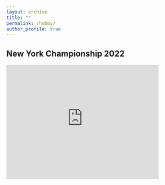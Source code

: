 ```yaml
---
layout: archive
title: ""
permalink: /hobby/
author_profile: true
---
```


## New York Championship 2022

<iframe width="400" height="300" src="https://www.youtube.com/embed/mKY8k7cN2yw" title="YouTube video player" frameborder="0" allow="accelerometer; autoplay; clipboard-write; encrypted-media; gyroscope; picture-in-picture" allowfullscreen></iframe>

